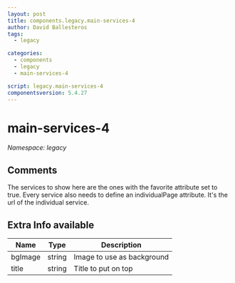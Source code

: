 ```yaml
---
layout: post
title: components.legacy.main-services-4
author: David Ballesteros
tags:
  - legacy

categories:
  - components
  - legacy
  - main-services-4

script: legacy.main-services-4
componentsversion: 5.4.27
---
```

# main-services-4

*Namespace: legacy*

## Comments

The services to show here are the ones with the favorite attribute set to true.
Every service also needs to define an individualPage attribute. It's the url of the individual service.


## Extra Info available

| Name | Type | Description |
| --- | --- | --- |
| bgImage | string | Image to use as background |
| title | string | Title to put on top |

